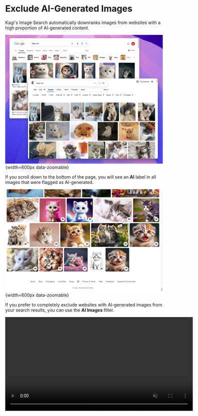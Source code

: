 # Exclude AI-Generated Images

Kagi's Image Search automatically downranks images from websites with a high proportion of AI-generated content.

![Kagi vs Google AI-generated images](./media/kagi_vs_google_image_search.png){width=600px data-zoomable}

If you scroll down to the bottom of the page, you will see an **AI** label in all images that were flagged as AI-generated.

![Kagi AI Image Label](./media/image_search_ai_label.png){width=600px data-zoomable}

If you prefer to completely exclude websites with AI-generated images from your search results, you can use the **AI Images** filter.

<video src="./media/exclude_ai_images_filter.mp4" width="600" type="video/mp4" autoplay muted loop playsinline disablepictureinpicture alt="Kagi Image Search - Exclude AI Images Filter" />

Note that, since there is currently no reliable way to automatically identify AI-generated images, this feature relies on the website's reputation rather than analyzing individual images. As a result, some AI-generated content may still appear in the results.

## Our Approach to AI-Generated Images

Our decision to offer this feature aligns with our [philosophy on AI integration](../why-kagi/ai-philosophy.md) and stems from several key considerations:

1. **Factual accuracy**: AI-generated images, like text-based AI content, can sometimes be misleading or inaccurate. By allowing users to filter out AI-generated images, we help prioritize content that is more likely to be grounded in real-world information and human creativity.

2. **Authenticity and emotional resonance**: While AI-generated images can be impressive, they often lack the depth, creativity, and emotional connection of human-created art. This feature aims to surface more authentic and meaningful images that reflect genuine human experiences and perspectives.

3. **Responsible AI use**: We believe in using AI tools responsibly without overly relying on them. By offering the option to exclude AI-generated content from external sources, we support access to information that aligns with preferences for human-created content.

4. **User empowerment**: By offering this option, we're enabling our users to make informed decisions about the content they consume, while also encouraging a web ecosystem that values human creativity and authenticity.

We acknowledge that our current method of filtering based on website reputation isn't perfect. However, it represents our pragmatic approach to addressing a complex issue.
